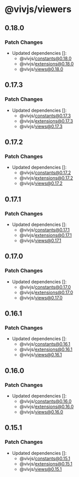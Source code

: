# @vivjs/viewers

## 0.18.0

### Patch Changes

- Updated dependencies []:
  - @vivjs/constants@0.18.0
  - @vivjs/extensions@0.18.0
  - @vivjs/views@0.18.0

## 0.17.3

### Patch Changes

- Updated dependencies []:
  - @vivjs/constants@0.17.3
  - @vivjs/extensions@0.17.3
  - @vivjs/views@0.17.3

## 0.17.2

### Patch Changes

- Updated dependencies []:
  - @vivjs/constants@0.17.2
  - @vivjs/extensions@0.17.2
  - @vivjs/views@0.17.2

## 0.17.1

### Patch Changes

- Updated dependencies []:
  - @vivjs/constants@0.17.1
  - @vivjs/extensions@0.17.1
  - @vivjs/views@0.17.1

## 0.17.0

### Patch Changes

- Updated dependencies []:
  - @vivjs/constants@0.17.0
  - @vivjs/extensions@0.17.0
  - @vivjs/views@0.17.0

## 0.16.1

### Patch Changes

- Updated dependencies []:
  - @vivjs/constants@0.16.1
  - @vivjs/extensions@0.16.1
  - @vivjs/views@0.16.1

## 0.16.0

### Patch Changes

- Updated dependencies []:
  - @vivjs/constants@0.16.0
  - @vivjs/extensions@0.16.0
  - @vivjs/views@0.16.0

## 0.15.1

### Patch Changes

- Updated dependencies []:
  - @vivjs/constants@0.15.1
  - @vivjs/extensions@0.15.1
  - @vivjs/views@0.15.1
